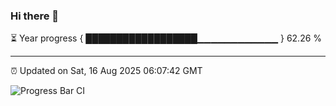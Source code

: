 ### Hi there 👋

⏳ Year progress { ██████████████████▁▁▁▁▁▁▁▁▁▁▁▁ } 62.26 %

---

⏰ Updated on Sat, 16 Aug 2025 06:07:42 GMT

![Progress Bar CI](https://github.com/liununu/liununu/workflows/Progress%20Bar%20CI/badge.svg)

